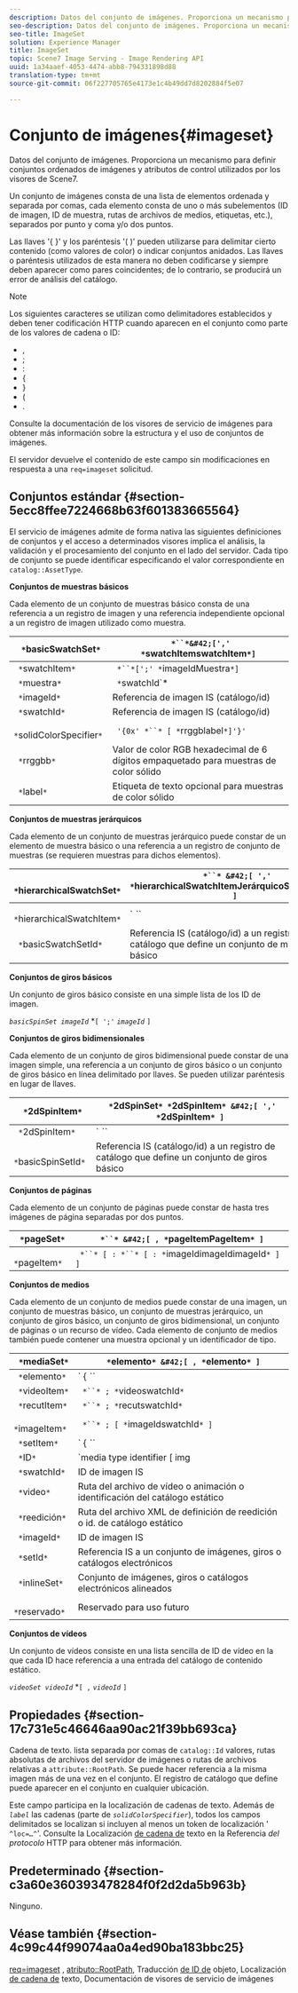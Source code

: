```yaml
---
description: Datos del conjunto de imágenes. Proporciona un mecanismo para definir conjuntos ordenados de imágenes y atributos de control utilizados por los visores de Scene7.
seo-description: Datos del conjunto de imágenes. Proporciona un mecanismo para definir conjuntos ordenados de imágenes y atributos de control utilizados por los visores de Scene7.
seo-title: ImageSet
solution: Experience Manager
title: ImageSet
topic: Scene7 Image Serving - Image Rendering API
uuid: 1a34aaef-4053-4474-abb8-794331898d88
translation-type: tm+mt
source-git-commit: 06f227705765e4173e1c4b49dd7d8202884f5e07

---
```



# Conjunto de imágenes{#imageset}

Datos del conjunto de imágenes. Proporciona un mecanismo para definir conjuntos ordenados de imágenes y atributos de control utilizados por los visores de Scene7.

Un conjunto de imágenes consta de una lista de elementos ordenada y separada por comas, cada elemento consta de uno o más subelementos (ID de imagen, ID de muestra, rutas de archivos de medios, etiquetas, etc.), separados por punto y coma y/o dos puntos.

Las llaves &#39;{ }&#39; y los paréntesis &#39;( )&#39; pueden utilizarse para delimitar cierto contenido (como valores de color) o indicar conjuntos anidados. Las llaves o paréntesis utilizados de esta manera no deben codificarse y siempre deben aparecer como pares coincidentes; de lo contrario, se producirá un error de análisis del catálogo.

>[!NOTE]
>
>Los siguientes caracteres se utilizan como delimitadores establecidos y deben tener codificación HTTP cuando aparecen en el conjunto como parte de los valores de cadena o ID:
>
>* ,
>* ;
>* :
>* {
>* }
>* (
>* .



Consulte la documentación de los visores de servicio de imágenes para obtener más información sobre la estructura y el uso de conjuntos de imágenes.

El servidor devuelve el contenido de este campo sin modificaciones en respuesta a una `req=imageset` solicitud.

## Conjuntos estándar {#section-5ecc8ffee7224668b63f601383665564}

El servicio de imágenes admite de forma nativa las siguientes definiciones de conjuntos y el acceso a determinados visores implica el análisis, la validación y el procesamiento del conjunto en el lado del servidor. Cada tipo de conjunto se puede identificar especificando el valor correspondiente en `catalog::AssetType`.

**Conjuntos de muestras básicos**

Cada elemento de un conjunto de muestras básico consta de una referencia a un registro de imagen y una referencia independiente opcional a un registro de imagen utilizado como muestra.

| ` *`basicSwatchSet`*` | ` *``*&#42;[',' *`swatchItemswatchItem`*]` |
|---|---|
| ` *`swatchItem`*` | ` *``*[';' *`imageIdMuestra`*]` |
| ` *`muestra`*` | ` *`swatchId`*|solidColorSpecifier` |
| ` *`imageId`*` | Referencia de imagen IS (catálogo/id) |
| ` *`swatchId`*` | Referencia de imagen IS (catálogo/id) |
| ` *`solidColorSpecifier`*` | ` '{0x' *``* [ *`rrggblabel`*]'}'` |
| ` *`rrggbb`*` | Valor de color RGB hexadecimal de 6 dígitos empaquetado para muestras de color sólido |
| ` *`label`*` | Etiqueta de texto opcional para muestras de color sólido |

**Conjuntos de muestras jerárquicos**

Cada elemento de un conjunto de muestras jerárquico puede constar de un elemento de muestra básico o una referencia a un registro de conjunto de muestras (se requieren muestras para dichos elementos).

| ` *`hierarchicalSwatchSet`*` | ` *``* &#42;[ ',' *`hierarchicalSwatchItemJerárquicoSwatchItem`* ]` |
|---|---|
| ` *`hierarchicalSwatchItem`*` | ` *``* | { *``* ';' *`swatchItembasicSwatchSetIdswatch`* }` |
| ` *`basicSwatchSetId`*` | Referencia IS (catálogo/id) a un registro de catálogo que define un conjunto de muestras básico |

**Conjuntos de giros básicos**

Un conjunto de giros básico consiste en una simple lista de los ID de imagen.

*`basicSpinSet imageId`*  *`[ ';'`  *`imageId`* `]`

**Conjuntos de giros bidimensionales**

Cada elemento de un conjunto de giros bidimensional puede constar de una imagen simple, una referencia a un conjunto de giros básico o un conjunto de giros básico en línea delimitado por llaves. Se pueden utilizar paréntesis en lugar de llaves.

| ` *`2dSpinItem`*` | ` *`2dSpinSet`* *`2dSpinItem`* &#42;[ ',' *`2dSpinItem`* ]` |
|---|---|
| ` *`2dSpinItem`*` | ` *``* | { '{' *``* '}' } | *`imageIdbasicSpinSetbasicSpinSetId`*` |
| ` *`basicSpinSetId`*` | Referencia IS (catálogo/id) a un registro de catálogo que define un conjunto de giros básico |

**Conjuntos de páginas**

Cada elemento de un conjunto de páginas puede constar de hasta tres imágenes de página separadas por dos puntos.

| ` *`pageSet`*` | ` *``* &#42;[ , *`pageItemPageItem`* ]` |
|---|---|
| ` *`pageItem`*` | ` *``* [ : *``* [ : *`imageIdimageIdimageId`* ] ]` |

**Conjuntos de medios**

Cada elemento de un conjunto de medios puede constar de una imagen, un conjunto de muestras básico, un conjunto de muestras jerárquico, un conjunto de giros básico, un conjunto de giros bidimensional, un conjunto de páginas o un recurso de vídeo. Cada elemento de conjunto de medios también puede contener una muestra opcional y un identificador de tipo.

| ` *`mediaSet`*` | ` *`elemento`* &#42;[ , *`elemento`* ]` |
|---|---|
| ` *`elemento`*` | ` { *``* | *``* | *``*}} | *``* } [ ; [ *``* ] [ ; [ *`videoItemRecutItemimageItemItemIDreserved`* ] ] ]` |
| ` *`videoItem`*` | ` *``* ; *`videoswatchId`*` |
| ` *`recutItem`*` | ` *``* ; *`recutswatchId`*` |
| ` *`imageItem`*` | ` *``* ; [ *`imageIdswatchId`* ]` |
| ` *`setItem`*` | ` { *``* | { '{' *``* '}' } } ; *`setIdinlineSetswatchId`*` |
| ` *`ID`*` | `media type identifier [ img | basic | advanced_image | img | img_set | advanced_imageset | advanced_swatchset | spin | video ]` |
| ` *`swatchId`*` | ID de imagen IS |
| ` *`video`*` | Ruta del archivo de vídeo o animación o identificación del catálogo estático |
| ` *`reedición`*` | Ruta del archivo XML de definición de reedición o id. de catálogo estático |
| ` *`imageId`*` | ID de imagen IS |
| ` *`setId`*` | Referencia IS a un conjunto de imágenes, giros o catálogos electrónicos |
| ` *`inlineSet`*` | Conjunto de imágenes, giros o catálogos electrónicos alineados |
| ` *`reservado`*` | Reservado para uso futuro |

**Conjuntos de vídeos**

Un conjunto de vídeos consiste en una lista sencilla de ID de vídeo en la que cada ID hace referencia a una entrada del catálogo de contenido estático.

*`videoSet videoId`*  *`[ ,`  *`videoId`* `]`

## Propiedades {#section-17c731e5c46646aa90ac21f39bb693ca}

Cadena de texto. lista separada por comas de `catalog::Id` valores, rutas absolutas de archivos del servidor de imágenes o rutas de archivos relativas a `attribute::RootPath`. Se puede hacer referencia a la misma imagen más de una vez en el conjunto. El registro de catálogo que define puede aparecer en el conjunto en cualquier ubicación.

Este campo participa en la localización de cadenas de texto. Además de *`label`* las cadenas (parte de *`solidColorSpecifier`*), todos los campos delimitados se localizan si incluyen al menos un token de localización &#39; `^loc=…^`&#39;. Consulte la Localización [de cadena de](/help/aem-is-ir-api/is-api/http-ref/image-serving-api-ref/c-http-protocol-reference/c-syntax-and-features/r-text-string-localization.md) texto en la Referencia *del protocolo* HTTP para obtener más información.

## Predeterminado {#section-c3a60e360393478284f0f2d2da5b963b}

Ninguno.

## Véase también {#section-4c99c44f99074aa0a4ed90ba183bbc25}

[req=imageset](/help/aem-is-ir-api/is-api/http-ref/image-serving-api-ref/c-http-protocol-reference/c-command-reference/r-req/r-req.md) , [atributo::RootPath](/help/aem-is-ir-api/is-api/image-catalog/image-serving-api-ref/c-image-catalog-reference/c-attributes-reference/r-rootpath.md), Traducción [de ID de](/help/aem-is-ir-api/is-api/http-ref/image-serving-api-ref/c-http-protocol-reference/c-syntax-and-features/r-object-id-translation.md) objeto, Localización [de cadena de](/help/aem-is-ir-api/is-api/http-ref/image-serving-api-ref/c-http-protocol-reference/c-syntax-and-features/r-text-string-localization.md) texto, Documentación de visores de servicio de imágenes
